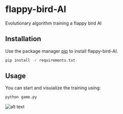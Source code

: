 # flappy-bird-AI

Evolutionary algorithm training a flappy bird AI

## Installation

Use the package manager [pip](https://pip.pypa.io/en/stable/) to install flappy-bird-AI.

```bash
pip install -r requirements.txt
```

## Usage

You can start and visuialize the training using:

```python
python game.py
```

![alt text](https://github.com/MatPrst/flappy-bird-AI/doc/demo.png?raw=true)
